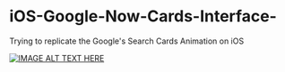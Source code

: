 # iOS-Google-Now-Cards-Interface-
Trying to replicate the Google's Search Cards Animation on iOS

[![IMAGE ALT TEXT HERE](http://img.youtube.com/vi/__mZapn-7r0/0.jpg)](http://www.youtube.com/watch?v=__mZapn-7r0)
